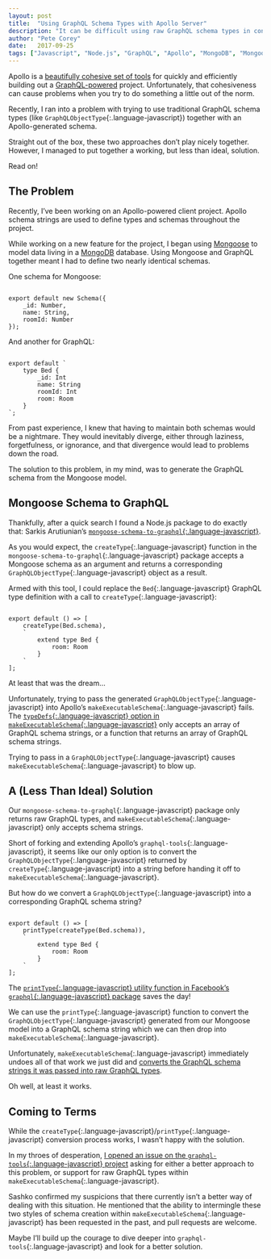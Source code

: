 ```yaml
---
layout: post
title:  "Using GraphQL Schema Types with Apollo Server"
description: "It can be difficult using raw GraphQL schema types in conjection with Apollo's server-side tools. This article digs into the pros and cons of a potential solution."
author: "Pete Corey"
date:   2017-09-25
tags: ["Javascript", "Node.js", "GraphQL", "Apollo", "MongoDB", "Mongoose"]
---
```


Apollo is a [beautifully cohesive set of tools](https://www.apollodata.com/) for quickly and efficiently building out a [GraphQL-powered](http://graphql.org/) project. Unfortunately, that cohesiveness can cause problems when you try to do something a little out of the norm.

Recently, I ran into a problem with trying to use traditional GraphQL schema types (like `GraphQLObjectType`{:.language-javascript}) together with an Apollo-generated schema.

Straight out of the box, these two approaches don’t play nicely together. However, I managed to put together a working, but less than ideal, solution.

Read on!

## The Problem

Recently, I’ve been working on an Apollo-powered client project. Apollo schema strings are used to define types and schemas throughout the project.

While working on a new feature for the project, I began using [Mongoose](http://mongoosejs.com/) to model data living in a [MongoDB](https://www.mongodb.com/) database. Using Mongoose and GraphQL together meant I had to define two nearly identical schemas.

One schema for Mongoose:

<pre class='language-javascript'><code class='language-javascript'>
export default new Schema({
    _id: Number,
    name: String,
    roomId: Number
});
</code></pre>

And another for GraphQL:

<pre class='language-javascript'><code class='language-javascript'>
export default `
    type Bed {
        _id: Int
        name: String
        roomId: Int
        room: Room
    }
`;
</code></pre>

From past experience, I knew that having to maintain both schemas would be a nightmare. They would inevitably diverge, either through laziness, forgetfulness, or ignorance, and that divergence would lead to problems down the road.

The solution to this problem, in my mind, was to generate the GraphQL schema from the Mongoose model.

## Mongoose Schema to GraphQL

Thankfully, after a quick search I found a Node.js package to do exactly that: Sarkis Arutiunian’s [`mongoose-schema-to-graphql`{:.language-javascript}](https://github.com/sarkistlt/mongoose-schema-to-graphql).

As you would expect, the `createType`{:.language-javascript} function in the `mongoose-schema-to-graphql`{:.language-javascript} package accepts a Mongoose schema as an argument and returns a corresponding `GraphQLObjectType`{:.language-javascript} object as a result.

Armed with this tool, I could replace the `Bed`{:.language-javascript} GraphQL type definition with a call to `createType`{:.language-javascript}:

<pre class='language-javascript'><code class='language-javascript'>
export default () => [
    createType(Bed.schema),
    `
        extend type Bed {
            room: Room
        }
    `
];
</code></pre>

At least that was the dream…

Unfortunately, trying to pass the generated `GraphQLObjectType`{:.language-javascript} into Apollo’s `makeExecutableSchema`{:.language-javascript} fails. The [`typeDefs`{:.language-javascript} option in `makeExecutableSchema`{:.language-javascript}](http://dev.apollodata.com/tools/graphql-tools/generate-schema.html#makeExecutableSchema) only accepts an array of GraphQL schema strings, or a function that returns an array of GraphQL schema strings.

Trying to pass in a `GraphQLObjectType`{:.language-javascript} causes `makeExecutableSchema`{:.language-javascript} to blow up.

## A (Less Than Ideal) Solution

Our `mongoose-schema-to-graphql`{:.language-javascript} package only returns raw GraphQL types, and `makeExecutableSchema`{:.language-javascript} only accepts schema strings.

Short of forking and extending Apollo’s `graphql-tools`{:.language-javascript}, it seems like our only option is to convert the `GraphQLObjectType`{:.language-javascript} returned by `createType`{:.language-javascript} into a string before handing it off to `makeExecutableSchema`{:.language-javascript}.

But how do we convert a `GraphQLObjectType`{:.language-javascript} into a corresponding GraphQL schema string?

<pre class='language-javascript'><code class='language-javascript'>
export default () => [
    printType(createType(Bed.schema)),
    `
        extend type Bed {
            room: Room
        }
    `
];
</code></pre>

The [`printType`{:.language-javascript} utility function in Facebook’s `graphql`{:.language-javascript} package](https://github.com/graphql/graphql-js/blob/eb01a23c578d949ccea2fa2b350e65a3893e6895/src/utilities/schemaPrinter.js#L139-L153) saves the day!

We can use the `printType`{:.language-javascript} function to convert the `GraphQLObjectType`{:.language-javascript} generated from our Mongoose model into a GraphQL schema string which we can then drop into `makeExecutableSchema`{:.language-javascript}.

Unfortunately, `makeExecutableSchema`{:.language-javascript} immediately undoes all of that work we just did and [converts the GraphQL schema strings it was passed into raw GraphQL types](https://github.com/apollographql/graphql-tools/blob/master/src/schemaGenerator.ts#L190-L192).

Oh well, at least it works.

## Coming to Terms

While the `createType`{:.language-javascript}/`printType`{:.language-javascript} conversion process works, I wasn’t happy with the solution.

In my throes of desperation, [I opened an issue on the `graphql-tools`{:.language-javascript} project](https://github.com/apollographql/graphql-tools/issues/398) asking for either a better approach to this problem, or support for raw GraphQL types within `makeExecutableSchema`{:.language-javascript}.

Sashko confirmed my suspicions that there currently isn’t a better way of dealing with this situation. He mentioned that the ability to intermingle these two styles of schema creation within `makeExecutableSchema`{:.language-javascript} has been requested in the past, and pull requests are welcome.

Maybe I’ll build up the courage to dive deeper into `graphql-tools`{:.language-javascript} and look for a better solution.
